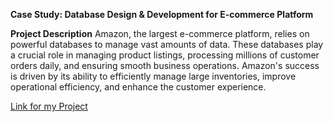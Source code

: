 **Case Study: Database Design & Development for E-commerce Platform**

**Project Description**
Amazon, the largest e-commerce platform, relies on powerful databases to manage vast amounts of data. 
These databases play a crucial role in managing product listings, processing millions of customer orders daily, and ensuring smooth business operations. 
Amazon's success is driven by its ability to efficiently manage large inventories, improve operational efficiency, and enhance the customer experience.

[Link for my Project](https://github.com/Rani2909/Article-for-E-commerce-Case-study/blob/main/Article-case%20study.pdf)
